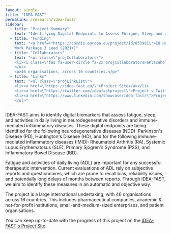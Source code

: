 ```yaml
---
layout: single
title: "IDEA-FAST"
permalink: /research/idea-fast/
sidebar:
  - title: "Project Summary"
    text: "Identifying Digital Endpoints to Assess FAtigue, Sleep and acTivities in daily living in Neurodegenerative disorders and Immune-mediated inflammatory diseases."
  - title: "Funding"
    text: "<a href=\"https://cordis.europa.eu/project/id/853981\">EU Horizon 2020 (IMI2)</a><br>
    Work Package 3 Lead (2021+)"
  - title: "Collaborators"
    text: "<ul class=\"projCollaborators\">
    <li><i class=\"fas fa-user-circle fa-2x projCollaboratorsFaPlaceholder\" aria-hidden=\"true\"></i>Fai Ng <i>[Project Coordinator]</i></li>
    </ul>
    <p>46 organisations, across 16 countries.</p>"
  - title: "Links"
    text: "<ul class=\"projLinkList\">
    <li><a href=\"https://idea-fast.eu/\">Project Site</a></li>
    <li><a href=\"https://twitter.com/ideafastproject\">Project's Twitter</a></li>
    <li><a href=\"https://www.linkedin.com/showcase/idea-fast/\">Project's LinkedIn</a></li>
    </ul>"
---
```


<!-- markdownlint-disable MD033 -->
<!-- markdownlint-disable MD051 -->

IDEA-FAST aims to identify digital biomarkers that assess fatigue, sleep, and activities in daily living in neurodegenerative disorders and immune-mediated inflammatory diseases. These digital endpoints are being identified for the following neurodegenerative diseases (NDD): Parkinson's Disease (PD), Huntington's Disease (HD), and for the following immune-mediated inflammatory diseases (IMID): Rheumatoid Arthritis (RA), Systemic Lupus Erythematosus (SLE), Primary Sjögren's Syndrome (PSS), and Inflammatory Bowel Disease (IBD).

Fatigue and activities of daily living (ADL) are important for any successful therapeutic intervention. Current evaluations of ADL rely on subjective reports and questionnaires, which are prone to recall bias, reliability issues, and potentially long delays of months between reports. Through IDEA-FAST, we aim to identify these measures in an automatic and objective way.

The project is a large international undertaking, with 46 organisations across 16 countries. This includes pharmaceutical companies, academic &amp; not-for-profit institutions, small-and-medium-sized enterprises, and patient organisations.

You can keep up-to-date with the progress of this project on the [IDEA-FAST's Project Site](https://idea-fast.eu/).
